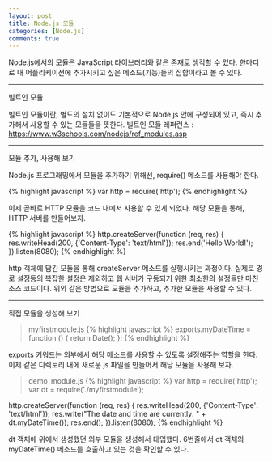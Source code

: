 ```yaml
---
layout: post
title: Node.js 모듈
categories: [Node.js]
comments: true
---
```


Node.js에서의 모듈은 JavaScript 라이브러리와 같은 존재로 생각할 수 있다.
한마디로 내 어플리케이션에 추가시키고 싶은 메소드(기능)들의 집합이라고 볼 수 있다.

------------

빌트인 모듈

빌트인 모듈이란, 별도의 설치 없이도 기본적으로 Node.js 안에 구성되어 있고, 즉시 추가해서 사용할 수 있는 모듈들을 뜻한다.
빌트인 모듈 레퍼런스 : https://www.w3schools.com/nodejs/ref_modules.asp

--------------

모듈 추가, 사용해 보기

Node.js 프로그래밍에서 모듈을 추가하기 위해선, require() 메소드를 사용해야 한다.

{% highlight javascript %}
var http = require('http');
{% endhighlight %}

이제 곧바로 HTTP 모듈을 코드 내에서 사용할 수 있게 되었다.
해당 모듈을 통해, HTTP 서버를 만들어보자.

{% highlight javascript %}
http.createServer(function (req, res) {
    res.writeHead(200, {'Content-Type': 'text/html'});
    res.end('Hello World!');
}).listen(8080);
{% endhighlight %}

http 객체에 담긴 모듈을 통해 createServer 메소드를 실행시키는 과정이다. 실제로 경로 설정등의 복잡한 설정은 제외하고 웹 서버가 구동되기 위한 최소한의 설정들만 마친 소스 코드이다.
위외 같은 방법으로 모듈을 추가하고, 추가한 모듈을 사용할 수 있다.

------------

직접 모듈을 생성해 보기

> myfirstmodule.js
{% highlight javascript %}
exports.myDateTime = function () {
    return Date();
};
{% endhighlight %}

exports 키워드는 외부에서 해당 메소드를 사용할 수 있도록 설정해주는 역할을 한다.
이제 같은 디렉토리 내에 새로운 js 파일을 만들어서 해당 모듈을 사용해 보자.

> demo_module.js
{% highlight javascript %}
var http = require('http');
var dt = require('./myfirstmodule');
 
http.createServer(function (req, res) {
    res.writeHead(200, {'Content-Type': 'text/html'});
    res.write("The date and time are currently: " + dt.myDateTime());
    res.end();
}).listen(8080);
{% endhighlight %}

dt 객체에 위에서 생성했던 외부 모듈을 생성해서 대입했다. 6번줄에서 dt 객체의 myDateTime() 메소드를 호출하고 있는 것을 확인할 수 있다.